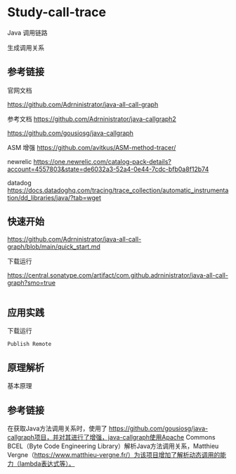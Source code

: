 # Study-call-trace

Java 调用链路

生成调用关系 



## 参考链接

官网文档 

https://github.com/Adrninistrator/java-all-call-graph

参考文档 
https://github.com/Adrninistrator/java-callgraph2

https://github.com/gousiosg/java-callgraph

ASM 增强
https://github.com/avitkus/ASM-method-tracer/

newrelic
https://one.newrelic.com/catalog-pack-details?account=4557803&state=de6032a3-52a4-0e44-7cdc-bfb0a8f12b74

datadog
https://docs.datadoghq.com/tracing/trace_collection/automatic_instrumentation/dd_libraries/java/?tab=wget

## 快速开始
https://github.com/Adrninistrator/java-all-call-graph/blob/main/quick_start.md


下载运行

https://central.sonatype.com/artifact/com.github.adrninistrator/java-all-call-graph?smo=true

```

```

## 应用实践

下载运行

```
Publish Remote

```

## 原理解析

基本原理



## 参考链接

在获取Java方法调用关系时，使用了 https://github.com/gousiosg/java-callgraph项目，并对其进行了增强，java-callgraph使用Apache Commons BCEL（Byte Code Engineering Library）解析Java方法调用关系，Matthieu Vergne（https://www.matthieu-vergne.fr/）为该项目增加了解析动态调用的能力（lambda表达式等）。

